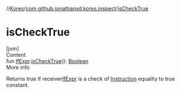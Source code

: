 //[Kores](../index.md)/[com.github.jonathanxd.kores.inspect](index.md)/[isCheckTrue](is-check-true.md)



# isCheckTrue  
[jvm]  
Content  
fun [IfExpr](../com.github.jonathanxd.kores.base/-if-expr/index.md).[isCheckTrue](is-check-true.md)(): [Boolean](https://kotlinlang.org/api/latest/jvm/stdlib/kotlin/-boolean/index.html)  
More info  


Returns true if receiver[IfExpr](../com.github.jonathanxd.kores.base/-if-expr/index.md) is a check of [Instruction](../com.github.jonathanxd.kores/-instruction/index.md) equality to true constant.

  



